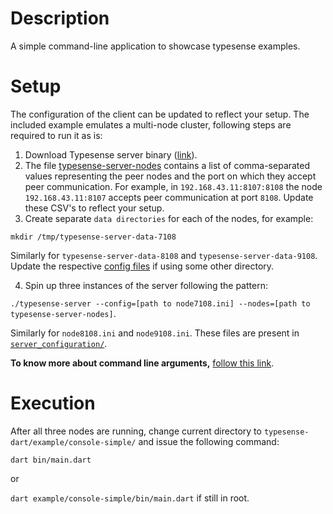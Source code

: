 # Description
A simple command-line application to showcase typesense examples.

# Setup
The configuration of the client can be updated to reflect your setup. The included example emulates a multi-node cluster, following steps are required to run it as is:

1. Download Typesense server binary ([link](https://typesense.org/downloads/)).
2. The file [typesense-server-nodes](server_configuration/typesense-server-nodes) contains a list of comma-separated values representing the peer nodes and the port on which they accept peer communication. For example, in `192.168.43.11:8107:8108` the node `192.168.43.11:8107` accepts peer communication at port `8108`. Update these CSV's to reflect your setup.
3. Create separate `data directories` for each of the nodes, for example:

  `mkdir /tmp/typesense-server-data-7108`

  Similarly for `typesense-server-data-8108` and `typesense-server-data-9108`. Update the respective [config files][conf] if using some other directory.
  
4. Spin up three instances of the server following the pattern: 

  `./typesense-server --config=[path to node7108.ini] --nodes=[path to typesense-server-nodes]`.
  
  Similarly for `node8108.ini` and `node9108.ini`. These files are present in [`server_configuration/`][conf].

**To know more about command line arguments,** [follow this link][arguments].

# Execution
After all three nodes are running, change current directory to `typesense-dart/example/console-simple/` and issue the following command:

`dart bin/main.dart`

or

`dart example/console-simple/bin/main.dart` if still in root.

[arguments]: https://typesense.org/docs/0.21.0/guide/configure-typesense.html#using-command-line-arguments
[conf]: server_configuration/